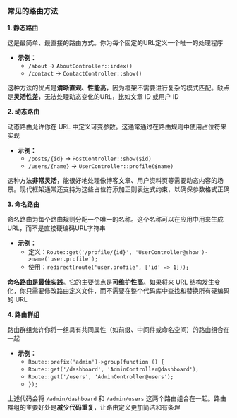 ### 常见的路由方法

**1. 静态路由**

这是最简单、最直接的路由方式。你为每个固定的URL定义一个唯一的处理程序

- **示例：**
  - `/about` -> `AboutController::index()`
  - `/contact` -> `ContactController::show()`

这种方法的优点是**清晰直观、性能高**，因为框架不需要进行复杂的模式匹配。缺点是**灵活性差**，无法处理动态变化的URL，比如文章 ID 或用户 ID

**2. 动态路由**

动态路由允许你在 URL 中定义可变参数。这通常通过在路由规则中使用占位符来实现

- **示例：**
  - `/posts/{id}` -> `PostController::show($id)`
  - `/users/{name}` -> `UserController::profile($name)`

这种方法**非常灵活**，能很好地处理像博客文章、用户资料页等需要动态内容的场景。现代框架通常还支持为这些占位符添加正则表达式约束，以确保参数格式正确

**3. 命名路由**

命名路由为每个路由规则分配一个唯一的名称。这个名称可以在应用中用来生成URL，而不是直接硬编码URL字符串

- **示例：**
  - 定义：`Route::get('/profile/{id}', 'UserController@show')->name('user.profile');`
  - 使用：`redirect(route('user.profile', ['id' => 1]));`

**命名路由是最佳实践**。它的主要优点是**可维护性高**。如果将来 URL 结构发生变化，你只需要修改路由定义文件，而不需要在整个代码库中查找和替换所有硬编码的 URL

**4. 路由群组**

路由群组允许你将一组具有共同属性（如前缀、中间件或命名空间）的路由组合在一起

- **示例：**
  - `Route::prefix('admin')->group(function () {`
  - `Route::get('/dashboard', 'AdminController@dashboard');`
  - `Route::get('/users', 'AdminController@users');`
  - `});`

上述代码会将 `/admin/dashboard` 和 `/admin/users` 这两个路由组合在一起。路由群组的主要好处是**减少代码重复**，让路由定义更加简洁和有条理